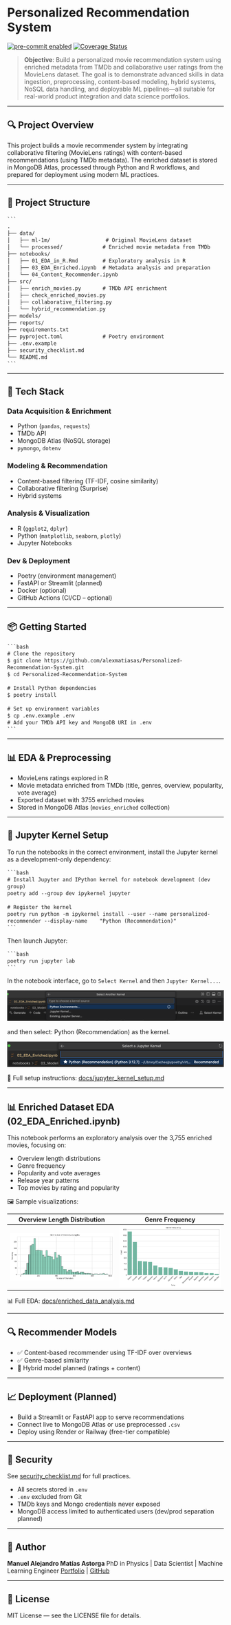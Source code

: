 # Personalized Recommendation System

[![pre-commit enabled](https://img.shields.io/badge/pre--commit-enabled-brightgreen)](https://pre-commit.com/)
[![Coverage Status](https://img.shields.io/badge/coverage-dynamic-lightgrey)](https://pytest-cov.readthedocs.io/)

> **Objective**: Build a personalized movie recommendation system using enriched metadata from TMDb and collaborative user ratings from the MovieLens dataset. The goal is to demonstrate advanced skills in data ingestion, preprocessing, content-based modeling, hybrid systems, NoSQL data handling, and deployable ML pipelines—all suitable for real-world product integration and data science portfolios.

---

## 🔍 Project Overview

This project builds a movie recommender system by integrating collaborative filtering (MovieLens ratings) with content-based recommendations (using TMDb metadata). The enriched dataset is stored in MongoDB Atlas, processed through Python and R workflows, and prepared for deployment using modern ML practices.

---

## 📁 Project Structure

    ```
    .
    ├── data/
    │   ├── ml-1m/                  # Original MovieLens dataset
    │   └── processed/             # Enriched movie metadata from TMDb
    ├── notebooks/
    │   ├── 01_EDA_in_R.Rmd        # Exploratory analysis in R
    │   ├── 03_EDA_Enriched.ipynb  # Metadata analysis and preparation
    │   └── 04_Content_Recommender.ipynb
    ├── src/
    │   ├── enrich_movies.py       # TMDb API enrichment
    │   ├── check_enriched_movies.py
    │   ├── collaborative_filtering.py
    │   └── hybrid_recommendation.py
    ├── models/
    ├── reports/
    ├── requirements.txt
    ├── pyproject.toml             # Poetry environment
    ├── .env.example
    ├── security_checklist.md
    └── README.md
    ```

---

## 🚀 Tech Stack

### Data Acquisition & Enrichment

* Python (`pandas`, `requests`)
* TMDb API
* MongoDB Atlas (NoSQL storage)
* `pymongo`, `dotenv`

### Modeling & Recommendation

* Content-based filtering (TF-IDF, cosine similarity)
* Collaborative filtering (Surprise)
* Hybrid systems

### Analysis & Visualization

* R (`ggplot2`, `dplyr`)
* Python (`matplotlib`, `seaborn`, `plotly`)
* Jupyter Notebooks

### Dev & Deployment

* Poetry (environment management)
* FastAPI or Streamlit (planned)
* Docker (optional)
* GitHub Actions (CI/CD – optional)

---

## 📦 Getting Started

    ```bash
    # Clone the repository
    $ git clone https://github.com/alexmatiasas/Personalized-Recommendation-System.git
    $ cd Personalized-Recommendation-System

    # Install Python dependencies
    $ poetry install

    # Set up environment variables
    $ cp .env.example .env
    # Add your TMDb API key and MongoDB URI in .env
    ```

---

## 📊 EDA & Preprocessing

* MovieLens ratings explored in R
* Movie metadata enriched from TMDb (title, genres, overview, popularity, vote average)
* Exported dataset with 3755 enriched movies
* Stored in MongoDB Atlas (`movies_enriched` collection)

---

## 📓 Jupyter Kernel Setup

To run the notebooks in the correct environment, install the Jupyter kernel as a development-only dependency:

    ```bash
    # Install Jupyter and IPython kernel for notebook development (dev group)
    poetry add --group dev ipykernel jupyter

    # Register the kernel
    poetry run python -m ipykernel install --user --name personalized-recommender --display-name    "Python (Recommendation)"
    ```

Then launch Jupyter:

    ```bash
    poetry run jupyter lab
    ```

In the notebook interface, go to `Select Kernel` and then `Jupyter Kernel...`.

![Step 1 VSCode](docs/images/VSCode-setup-kernel-2.png)

and then select: Python (Recommendation) as the kernel.

![Step 2 VSCode](docs/images/VSCode-setup-kernel-3.png)

📓 Full setup instructions: [docs/jupyter_kernel_setup.md](docs/jupyter_kernel_setup.md)

---

## 📊 Enriched Dataset EDA (02_EDA_Enriched.ipynb)

This notebook performs an exploratory analysis over the 3,755 enriched movies, focusing on:

* Overview length distributions
* Genre frequency
* Popularity and vote averages
* Release year patterns
* Top movies by rating and popularity

🖼️ Sample visualizations:

| Overview Length Distribution | Genre Frequency |
|-----------------------------|-----------------|
| ![Overview](docs/images/overview_length.png) | ![Genres](docs/images/genre_freq.png) |

📊 Full EDA: [docs/enriched_data_analysis.md](docs/enriched_data_analysis.md)

---

## 🔍 Recommender Models

* ✅ Content-based recommender using TF-IDF over overviews
* ✅ Genre-based similarity
* 🧪 Hybrid model planned (ratings + content)

---

## 📈 Deployment (Planned)

* Build a Streamlit or FastAPI app to serve recommendations
* Connect live to MongoDB Atlas or use preprocessed `.csv`
* Deploy using Render or Railway (free-tier compatible)

---

## 🔐 Security

See [security\_checklist.md](./security_checklist.md) for full practices.

* All secrets stored in `.env`
* `.env` excluded from Git
* TMDb keys and Mongo credentials never exposed
* MongoDB access limited to authenticated users (dev/prod separation planned)

---

## 🧠 Author

**Manuel Alejandro Matías Astorga**
PhD in Physics | Data Scientist | Machine Learning Engineer
[Portfolio](https://alexmatiasas.github.io) | [GitHub](https://github.com/alexmatiasas)

---

## 📄 License

MIT License — see the LICENSE file for details.
